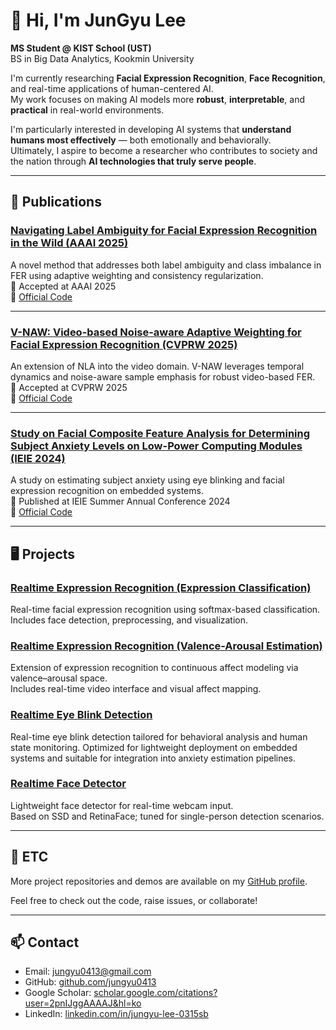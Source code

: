 # 👋 Hi, I'm JunGyu Lee

**MS Student @ KIST School (UST)**  
BS in Big Data Analytics, Kookmin University  

I'm currently researching **Facial Expression Recognition**, **Face Recognition**, and real-time applications of human-centered AI.  
My work focuses on making AI models more **robust**, **interpretable**, and **practical** in real-world environments.

I'm particularly interested in developing AI systems that **understand humans most effectively** — both emotionally and behaviorally.  
Ultimately, I aspire to become a researcher who contributes to society and the nation through **AI technologies that truly serve people**.


---

## 📌 Publications

### [Navigating Label Ambiguity for Facial Expression Recognition in the Wild (AAAI 2025)](https://arxiv.org/abs/2502.09993)  
A novel method that addresses both label ambiguity and class imbalance in FER using adaptive weighting and consistency regularization.  
📄 Accepted at AAAI 2025  
🔗 [Official Code](https://github.com/jungyu0413/Navigating-Label-Ambiguity-NLA-)

---

### [V-NAW: Video-based Noise-aware Adaptive Weighting for Facial Expression Recognition (CVPRW 2025)](https://arxiv.org/abs/2503.15970)  
An extension of NLA into the video domain. V-NAW leverages temporal dynamics and noise-aware sample emphasis for robust video-based FER.  
📄 Accepted at CVPRW 2025  
🔗 [Official Code](https://github.com/jungyu0413/V-NAW)

---

### [Study on Facial Composite Feature Analysis for Determining Subject Anxiety Levels on Low-Power Computing Modules (IEIE 2024)](https://www.dbpia.co.kr/pdf/pdfView.do?nodeId=NODE11890880)  
A study on estimating subject anxiety using eye blinking and facial expression recognition on embedded systems.  
📄 Published at IEIE Summer Annual Conference 2024  
🔗 [Official Code](https://github.com/jungyu0413/Eye_Blink_Detection)


---

## 🖥️ Projects

### [Realtime Expression Recognition (Expression Classification)](https://github.com/jungyu0413/Realtime_FER_Classification)
Real-time facial expression recognition using softmax-based classification.  
Includes face detection, preprocessing, and visualization.

### [Realtime Expression Recognition (Valence-Arousal Estimation)](https://github.com/jungyu0413/Realtime_FER_Estimation)
Extension of expression recognition to continuous affect modeling via valence–arousal space.  
Includes real-time video interface and visual affect mapping.

### [Realtime Eye Blink Detection](https://github.com/jungyu0413/Eye_Blink_Detection)
Real-time eye blink detection tailored for behavioral analysis and human state monitoring.
Optimized for lightweight deployment on embedded systems and suitable for integration into anxiety estimation pipelines.

### [Realtime Face Detector](https://github.com/jungyu0413/realtime_face_detector)
Lightweight face detector for real-time webcam input.  
Based on SSD and RetinaFace; tuned for single-person detection scenarios.

---

## 📁 ETC

More project repositories and demos are available on my [GitHub profile](https://github.com/jungyu0413?tab=repositories).

Feel free to check out the code, raise issues, or collaborate!

---

## 📫 Contact

-  Email: [jungyu0413@gmail.com](mailto:jungyu0413@gmail.com)
-  GitHub: [github.com/jungyu0413](https://github.com/jungyu0413)
- Google Scholar: [scholar.google.com/citations?user=2pnIJggAAAAJ&hl=ko](https://scholar.google.com/citations?user=2pnIJggAAAAJ&hl=ko)
- LinkedIn: [linkedin.com/in/jungyu-lee-0315sb](https://www.linkedin.com/in/jungyu-lee-0315sb/)
